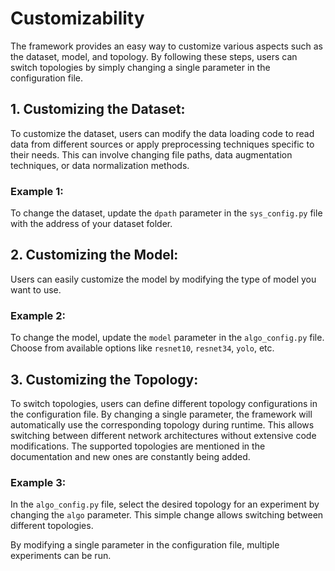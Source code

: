 # Customizability

The framework provides an easy way to customize various aspects such as the dataset, model, and topology. By following these steps, users can switch topologies by simply changing a single parameter in the configuration file.

## 1. Customizing the Dataset:
To customize the dataset, users can modify the data loading code to read data from different sources or apply preprocessing techniques specific to their needs. This can involve changing file paths, data augmentation techniques, or data normalization methods.

### Example 1:

To change the dataset, update the `dpath` parameter in the `sys_config.py` file with the address of your dataset folder.

## 2. Customizing the Model:
Users can easily customize the model by modifying the type of model you want to use.

### Example 2:

To change the model, update the `model` parameter in the `algo_config.py` file. Choose from available options like `resnet10`, `resnet34`, `yolo`, etc.

## 3. Customizing the Topology:
To switch topologies, users can define different topology configurations in the configuration file. By changing a single parameter, the framework will automatically use the corresponding topology during runtime. This allows switching between different network architectures without extensive code modifications. The supported topologies are mentioned in the documentation and new ones are constantly being added.

### Example 3:

In the `algo_config.py` file, select the desired topology for an experiment by changing the `algo` parameter. This simple change allows switching between different topologies.

By modifying a single parameter in the configuration file, multiple experiments can be run.

